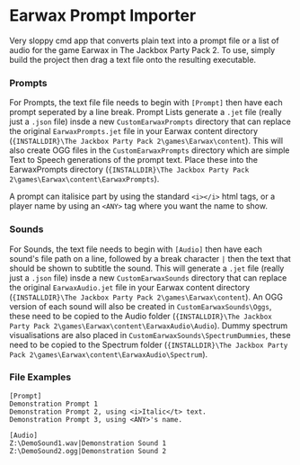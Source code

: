 # Earwax Prompt Importer
Very sloppy cmd app that converts plain text into a prompt file or a list of audio for the game Earwax in The Jackbox Party Pack 2. To use, simply build the project then drag a text file onto the resulting executable.


### Prompts
For Prompts, the text file file needs to begin with `[Prompt]` then have each prompt seperated by a line break. Prompt Lists generate a `.jet` file (really just a `.json` file) insde a new `CustomEarwaxPrompts` directory that can replace the original `EarwaxPrompts.jet` file in your Earwax content directory (`{INSTALLDIR}\The Jackbox Party Pack 2\games\Earwax\content`). This will also create OGG files in the `CustomEarwaxPrompts` directory which are simple Text to Speech generations of the prompt text. Place these into the EarwaxPrompts directory (`{INSTALLDIR}\The Jackbox Party Pack 2\games\Earwax\content\EarwaxPrompts`).

A prompt can italisice part by using the standard `<i></i>` html tags, or a player name by using an `<ANY>` tag where you want the name to show.

### Sounds
For Sounds, the text file needs to begin with `[Audio]` then have each sound's file path on a line, followed by a break character `|` then the text that should be shown to subtitle the sound. This will generate a `.jet` file (really just a `.json` file) insde a new `CustomEarwaxSounds` directory that can replace the original `EarwaxAudio.jet` file in your Earwax content directory (`{INSTALLDIR}\The Jackbox Party Pack 2\games\Earwax\content`). An OGG version of each sound will also be created in `CustomEarwaxSounds\Oggs`, these need to be copied to the Audio folder (`{INSTALLDIR}\The Jackbox Party Pack 2\games\Earwax\content\EarwaxAudio\Audio`). Dummy spectrum visualisations are also placed in `CustomEarwaxSounds\SpectrumDummies`, these need to be copied to the Spectrum folder (`{INSTALLDIR}\The Jackbox Party Pack 2\games\Earwax\content\EarwaxAudio\Spectrum`).

### File Examples
```
[Prompt]
Demonstration Prompt 1
Demonstration Prompt 2, using <i>Italic</t> text.
Demonstration Prompt 3, using <ANY>'s name.
```

```
[Audio]
Z:\DemoSound1.wav|Demonstration Sound 1
Z:\DemoSound2.ogg|Demonstration Sound 2
```